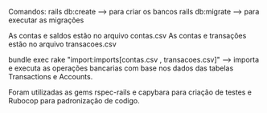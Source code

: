 Comandos:
  rails db:create --> para criar os bancos
  rails db:migrate --> para executar as migrações

  As contas e saldos estão no arquivo contas.csv
  As contas e transações estão no arquivo transacoes.csv

  bundle exec rake "import:imports[contas.csv , transacoes.csv]" --> importa e executa as operações bancarias com base nos dados das tabelas Transactions e Accounts.

  Foram utilizadas as gems rspec-rails e capybara para criação de testes e Rubocop para padronização de codigo.